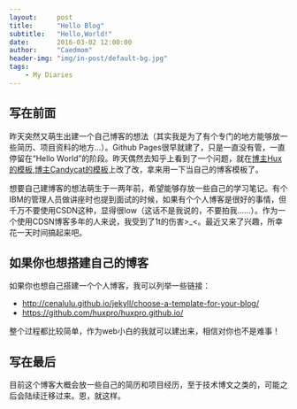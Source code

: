 ```yaml
---
layout:     post
title:      "Hello Blog"
subtitle:   "Hello,World!"
date:       2016-03-02 12:00:00
author:     "Caedmom"
header-img: "img/in-post/default-bg.jpg"
tags:
    - My Diaries
---
```


## 写在前面

昨天突然又萌生出建一个自己博客的想法（其实我是为了有个专门的地方能够放一些简历、项目资料的地方…）。Github Pages很早就建了，只是一直没有管，一直停留在“Hello World”的阶段。昨天偶然去知乎上看到了一个问题，就在[博主Hux的模板](http://huangxuan.me/),[博主Candycat的模板](http://candycat1992.github.io/)上改了改，拿来用一下当自己的博客模板了。

想要自己建博客的想法萌生于一两年前，希望能够存放一些自己的学习笔记。有个IBM的管理人员做讲座时也提到面试的时候，如果有个个人博客是很好的事情，但千万不要使用CSDN这种，显得很low（这话不是我说的，不要拍我……）。作为一个使用CDSN博客多年的人来说，我受到了1t的伤害>_<。最近又来了兴趣，所幸花一天时间搞起来吧。

## 如果你也想搭建自己的博客

如果你也想自己搭建一个个人博客，我可以列举一些链接：

* http://cenalulu.github.io/jekyll/choose-a-template-for-your-blog/
* https://github.com/huxpro/huxpro.github.io/

整个过程都比较简单，作为web小白的我就可以建出来，相信对你也不是难事！

## 写在最后

目前这个博客大概会放一些自己的简历和项目经历，至于技术博文之类的，可能之后会陆续迁移过来。恩，就这样。
